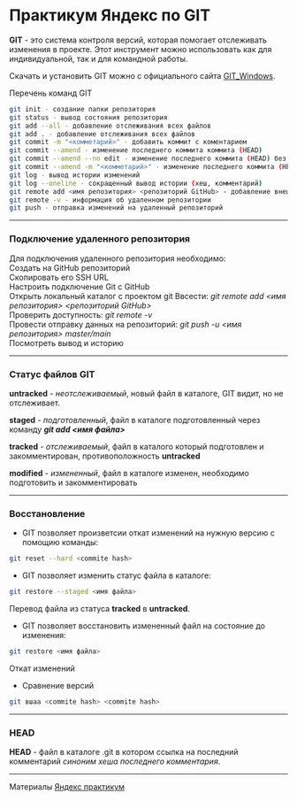 # Практикум Яндекс по GIT


**GIT** - это система контроля версий, которая помогает отслеживать изменения в проекте. Этот инструмент можно использовать как для индивидуальной, так и для командной работы.

Скачать и установить GIT можно с официального сайта [GIT_Windows](https://git-scm.com/download/win).  

Перечень команд GIT  



```bash 
git init - создание папки репозитория  
git status - вывод состояния репозитория  
git add --all - добавление отслеживания всех файлов  
git add . - добавление отслеживания всех файлов  
git commit -m "<комметарий>" - добавить коммит с коментарием
git commit --amend - изменение последнего коммита коммита (HEAD)
git commit --amend --no edit - изменение последнего коммита (HEAD) без изменения комментария
git commit --amend -m "<комметарий>" - изменение последнего коммита (HEAD) c изменением комментария
git log - вывод истории изменений
git log --oneline - сокращенный вывод истории (хеш, комментарий)
git remote add <имя репозитория> <репозиторий GitHub> - добавление внешнего репозитория  
git remote -v - информация об удаленном репозитории  
git push - отправка изменений на удаленный репозиторий
```

----


### Подключение удаленного репозитория  


Для подключения удаленного репозитория необходимо:  
Создать на GitHub репозиторий  
Скопировать его SSH URL  
Настроить подключение Git с GitHub  
Открыть локальный каталог с проектом git
Ввсести: *git remote add <имя репозитория> <репозиторий GitHub>*  
Проверить доступность: *git remote -v*  
Провести отправку данных на репозиторий: *git push -u <имя репозитория> master/main*  
Посмотреть вывод и историю  


----


### Статус файлов GIT


**untracked** - *неотслеживаемый*, новый файл в каталоге, GIT видит, но не отслеживает.  

**staged** - *подготовленный*, файл в каталоге подготовленный через команду ***git add <имя файла>***  

**tracked** - *отслеживаемый*, файл в каталого который подготовлен и закомментирован, противоположность **untracked**  

**modified** - *измененный*, файл в каталоге изменен, необходимо подготовить и закомментировать  


----


### Восстановление  


* GIT позволяет произветсии откат изменений на нужную версию с помощию команды:  
```Bash
git reset --hard <commite hash>
```

* GIT позволяет изменить статус файла в каталоге:  
```Bash
git restore --staged <имя файла>
```
Перевод файла из статуса **tracked** в **untracked**.  

* GIT позволяет восстановить измененный файл на состояние до изменения:  
```Bash
git restore <имя файла>
```
Откат изменений  

* Сравнение версий  
```Bash
git вшаа <commite hash> <commite hash>

```

----


### HEAD


**HEAD** - файл в каталоге .git в котором ссылка на последний комментарий *синоним хеша последнего комментария*.  



----


Материалы [Яндекс практикум](https://practicum.yandex.ru/profile/git-basics/)  
 


